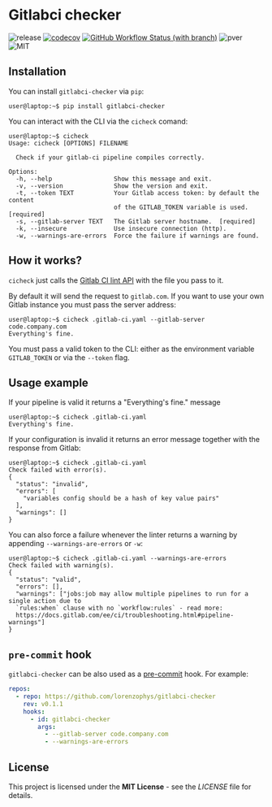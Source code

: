 # Gitlabci checker

![release](https://img.shields.io/github/v/release/lorenzophys/gitlabci-checker)
[![codecov](https://codecov.io/gh/lorenzophys/gitlabci-checker/branch/main/graph/badge.svg?token=WEZ1UH621Y)](https://codecov.io/gh/lorenzophys/gitlabci-checker)
[![GitHub Workflow Status (with branch)](https://img.shields.io/github/actions/workflow/status/lorenzophys/gitlabci-checker/test-workflow.yml?branch=main&label=tests)](https://img.shields.io/github/actions/workflow/status/lorenzophys/gitlabci-checker/test-workflow.yml)
![pver](https://img.shields.io/pypi/pyversions/gitlabci-checker)
![MIT](https://img.shields.io/github/license/lorenzophys/gitlabci-checker)

## Installation

You can install `gitlabci-checker` via `pip`:

```console
user@laptop:~$ pip install gitlabci-checker
```

You can interact with the CLI via the `cicheck` comand:

```console
user@laptop:~$ cicheck
Usage: cicheck [OPTIONS] FILENAME

  Check if your gitlab-ci pipeline compiles correctly.

Options:
  -h, --help                 Show this message and exit.
  -v, --version              Show the version and exit.
  -t, --token TEXT           Your Gitlab access token: by default the content
                             of the GITLAB_TOKEN variable is used.  [required]
  -s, --gitlab-server TEXT   The Gitlab server hostname.  [required]
  -k, --insecure             Use insecure connection (http).
  -w, --warnings-are-errors  Force the failure if warnings are found.
```

## How it works?

`cicheck` just calls the [Gitlab CI lint API](https://docs.gitlab.com/15.7/ee/api/lint.html) with the file you pass to it.

By default it will send the request to `gitlab.com`. If you want to use your own Gitlab instance you must pass the server address:

```console
user@laptop:~$ cicheck .gitlab-ci.yaml --gitlab-server code.company.com
Everything's fine.
```

You must pass a valid token to the CLI: either as the environment variable `GITLAB_TOKEN` or via the `--token` flag.

## Usage example

If your pipeline is valid it returns a "Everything's fine." message

```console
user@laptop:~$ cicheck .gitlab-ci.yaml
Everything's fine.
```

If your configuration is invalid it returns an error message together with the response from Gitlab:

```console
user@laptop:~$ cicheck .gitlab-ci.yaml
Check failed with error(s).
{
  "status": "invalid",
  "errors": [
    "variables config should be a hash of key value pairs"
  ],
  "warnings": []
}
```

You can also force a failure whenever the linter returns a warning by appending `--warnings-are-errors` or `-w`:

```console
user@laptop:~$ cicheck .gitlab-ci.yaml --warnings-are-errors
Check failed with warning(s).
{
  "status": "valid",
  "errors": [],
  "warnings": ["jobs:job may allow multiple pipelines to run for a single action due to
  `rules:when` clause with no `workflow:rules` - read more:
  https://docs.gitlab.com/ee/ci/troubleshooting.html#pipeline-warnings"]
}
```

## `pre-commit` hook

`gitlabci-checker` can be also used as a [pre-commit](https://pre-commit.com) hook. For example:

```yaml
repos:
  - repo: https://github.com/lorenzophys/gitlabci-checker
    rev: v0.1.1
    hooks:
      - id: gitlabci-checker
        args:
          - --gitlab-server code.company.com
          - --warnings-are-errors
```

## License

This project is licensed under the **MIT License** - see the *LICENSE* file for details.
